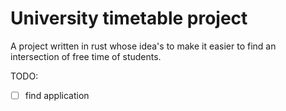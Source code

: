 # University timetable project

A project written in rust whose idea's to make it easier to find an intersection of free time of students.

TODO:
- [ ] find application
